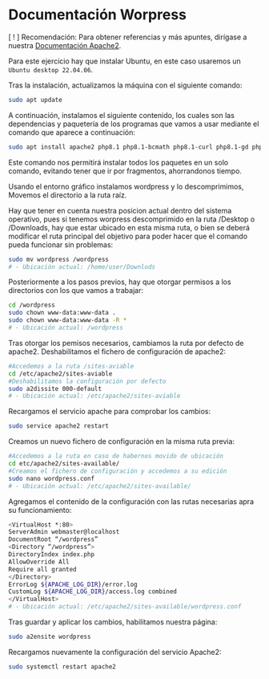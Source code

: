 # Documentación Worpress
<!--Documentado por Andrés Abadías (Nisamov)-->

[ ! ] Recomendación: Para obtener referencias y más apuntes, dirígase a nuestra [Documentación Apache2](https://github.com/Theritex/LinuxGuide/blob/main/WebPage/Apache2/Documentation.md).

Para este ejercicio hay que instalar Ubuntu, en este caso usaremos un `Ubuntu desktop 22.04.06`.

Tras la instalación, actualizamos la máquina con el siguiente comando:
```bash
sudo apt update
```
A continuación, instalamos el siguiente contenido, los cuales son las dependencias y paquetería de los programas que vamos a usar mediante el comando que aparece a continuación:
```bash
sudo apt install apache2 php8.1 php8.1-bcmath php8.1-curl php8.1-gd php8.1-mbstring php8.1-mysql php8.1-pgsql php8.1-xml php8.1-zip mariadb-server mariadb-client wget
```

Este comando nos permitirá instalar todos los paquetes en un solo comando, evitando tener que ir por fragmentos, ahorrandonos tiempo.

Usando el entorno gráfico instalamos wordpress y lo descomprimimos,
Movemos el directorio a la ruta raíz.

Hay que tener en cuenta nuestra posicion actual dentro del sistema operativo, pues si tenemos worpress descomprimido en la ruta /Desktop o /Downloads, hay que estar ubicado en esta misma ruta, o bien se deberá modificar el ruta principal del objetivo para poder hacer que el comando pueda funcionar sin problemas:
```bash
sudo mv wordpress /wordpress
# - Ubicación actual: /home/user/Downlods
```
Posteriormente a los pasos previos, hay que otorgar permisos a los directorios con los que vamos a trabajar:
```bash
cd /wordpress
sudo chown www-data:www-data .
sudo chown www-data:www-data -R *
# - Ubicación actual: /wordpress
```
Tras otorgar los pemisos necesarios, cambiamos la ruta por defecto de apache2.
Deshabilitamos el fichero de configuración de apache2:
```bash
#Accedemos a la ruta /sites-aviable
cd /etc/apache2/sites-aviable
#Deshabilitamos la configuración por defecto
sudo a2dissite 000-default
# - Ubicación actual: /etc/apache2/sites-aviable
```
Recargamos el servicio apache para comprobar los cambios:
```bash
sudo service apache2 restart
```
Creamos un nuevo fichero de configuración en la misma ruta previa:
```bash
#Accedemos a la ruta en caso de habernos movido de ubicación
cd etc/apache2/sites-available/
#Creamos el fichero de configuración y accedemos a su edición
sudo nano wordpress.conf
# - Ubicación actual: /etc/apache2/sites-available/
```
Agregamos el contenido de la configuración con las rutas necesarias apra su funcionamiento:
```bash
<VirtualHost *:80>
ServerAdmin webmaster@localhost
DocumentRoot “/wordpress”
<Directory “/wordpress”>
DirectoryIndex index.php
AllowOverride All
Require all granted
</Directory>
ErrorLog ${APACHE_LOG_DIR}/error.log
CustomLog ${APACHE_LOG_DIR}/access.log combined
</VirtualHost>
# - Ubicación actual: /etc/apache2/sites-available/wordpress.conf
```
Tras guardar y aplicar los cambios, habilitamos nuestra página:
```bash
sudo a2ensite wordpress
```
Recargamos nuevamente la configuración del servicio Apache2:
```bash
sudo systemctl restart apache2
```